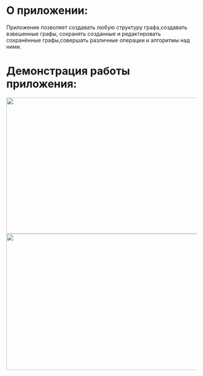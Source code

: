 # О приложении:
Приложение позволяет создавать любую структуру графа,создавать взвешенные графы, сохранять созданные и редактировать сохранённые графы,совершать различные операции и алгоритмы над ними.
# Демонстрация работы приложения:
<p align="center">
  <img src="https://github.com/OneVan4/GraphEditor/assets/113106342/c873b0d9-2bb5-46fe-82d2-27b4042b07b7" width="540" height="360" style="margin-right: 20px;">
  <img src="https://github.com/OneVan4/GraphEditor/assets/113106342/b63055b0-484f-4ef9-a72e-15cb079f0b37" width="540" height="360">
</p>



